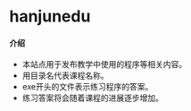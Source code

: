 # hanjunedu

#### 介绍
* 本站点用于发布教学中使用的程序等相关内容。
* 用目录名代表课程名称。
* exe开头的文件表示练习程序的答案。
* 练习答案将会随着课程的进展逐步增加。
